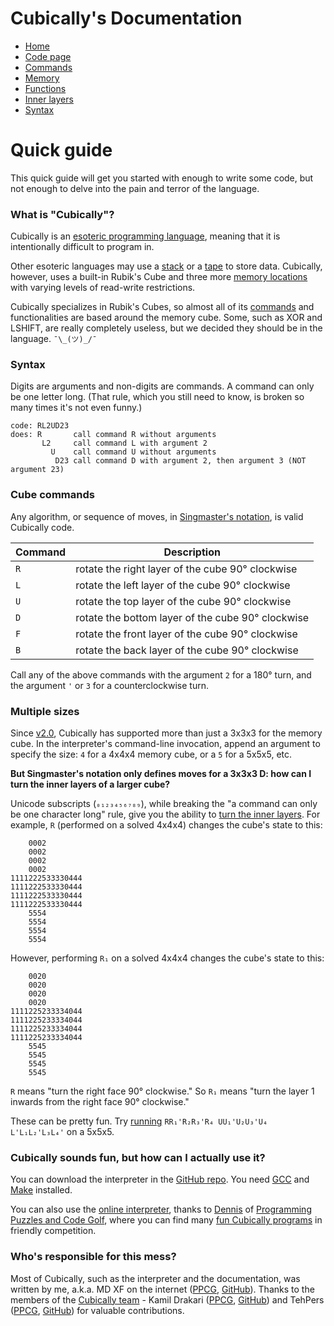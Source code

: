 # Cubically's Documentation

 - [Home](index.html)
 - [Code page](https://cubically.github.io/docs/codepage)
 - [Commands](commands.html)
 - [Memory](memory.html)
 - [Functions](functions.html)
 - [Inner layers](layers.html)
 - [Syntax](syntax.html)

# Quick guide

This quick guide will get you started with enough to write some code, but not enough to delve into the pain and terror of the language.

### What is "Cubically"?

Cubically is an [esoteric programming language], meaning that it is intentionally difficult to program in.

Other esoteric languages may use a [stack] or a [tape] to store data. Cubically, however, uses a built-in Rubik's Cube and three more [memory locations](memory.html) with varying levels of read-write restrictions.

Cubically specializes in Rubik's Cubes, so almost all of its [commands](commands.html) and functionalities are based around the memory cube. Some, such as XOR and LSHIFT, are really completely useless, but we decided they should be in the language. `` ¯\_(ツ)_/¯ ``

### Syntax

Digits are arguments and non-digits are commands. A command can only be one letter long. (That rule, which you still need to know, is broken so many times it's not even funny.)

    code: RL2UD23
    does: R       call command R without arguments
           L2     call command L with argument 2
             U    call command U without arguments
              D23 call command D with argument 2, then argument 3 (NOT argument 23)

### Cube commands

Any algorithm, or sequence of moves, in [Singmaster's notation], is valid Cubically code.

|Command|Description|
|-|-|
|`R`|rotate the right layer of the cube 90&deg; clockwise|
|`L`|rotate the left layer of the cube 90&deg; clockwise|
|`U`|rotate the top  layer of the cube 90&deg; clockwise|
|`D`|rotate the bottom layer of the cube 90&deg; clockwise|
|`F`|rotate the front layer of the cube 90&deg; clockwise|
|`B`|rotate the back layer of the cube 90&deg; clockwise|

Call any of the above commands with the argument `2` for a 180&deg; turn, and the argument `'` or `3` for a counterclockwise turn.

### Multiple sizes

Since [v2.0][cubically-git-v2.0], Cubically has supported more than just a 3x3x3 for the memory cube. In the interpreter's command-line invocation, append an argument to specify the size: `4` for a 4x4x4 memory cube, or a `5` for a 5x5x5, etc.

**But Singmaster's notation only defines moves for a 3x3x3 D: how can I turn the inner layers of a larger cube?**

Unicode subscripts (`₀₁₂₃₄₅₆₇₈₉`), while breaking the "a command can only be one character long" rule, give you the ability to [turn the inner layers](layers.html). For example, `R` (performed on a solved 4x4x4) changes the cube's state to this:

```
    0002
    0002
    0002
    0002
1111222533330444
1111222533330444
1111222533330444
1111222533330444
    5554
    5554
    5554
    5554
```

However, performing `R₁` on a solved 4x4x4 changes the cube's state to this:

```
    0020
    0020
    0020
    0020
1111225233334044
1111225233334044
1111225233334044
1111225233334044
    5545
    5545
    5545
    5545
```

`R` means "turn the right face 90&deg; clockwise." So `R₁` means "turn the layer 1 inwards from the right face 90&deg; clockwise."

These can be pretty fun. Try [running][TIO-1] `RR₁'R₂R₃'R₄ UU₁'U₂U₃'U₄ L'L₁L₂'L₃L₄'` on a 5x5x5.

### Cubically sounds fun, but how can I actually use it?

You can download the interpreter in the [GitHub repo][cubically-git]. You need [GCC] and [Make] installed.

You can also use the [online interpreter](https://tio.run/##Sy5NykxOzMmp/P8/KOhRU6M6kGgC4mYQo0UhNBQkBiSaQkFioSAxH3UfoCAQN4EYzUDcov7//39TAA), thanks to [Dennis](https://codegolf.stackexchange.com/users/12012/dennis) of [Programming Puzzles and Code Golf](//codegolf.stackexchange.com), where you can find many [fun Cubically programs](https://codegolf.stackexchange.com/search?q=cubically+is%3Aanswer) in friendly competition.

### Who's responsible for this mess?

Most of Cubically, such as the interpreter and the documentation, was written by me, a.k.a. MD XF on the internet ([PPCG](https://codegolf.stackexchange.com/users/61563/md-xf), [GitHub](https://github.com/aaronryank)). Thanks to the members of the [Cubically team](//github.com/Cubically) - Kamil Drakari ([PPCG](https://codegolf.stackexchange.com/users/71434/kamil-drakari), [GitHub](https://github.com/drakari)) and TehPers ([PPCG](https://codegolf.stackexchange.com/users/72489/tehpers), [GitHub](https://github.com/TehPers)) for valuable contributions.

   [GCC]: https://www.gnu.org/software/gcc/
   [Make]: https://www.gnu.org/software/make/
   [cubically-git]: https://git.io/Cubically
   [cubically-git-v2.0]: https://github.com/aaronryank/Cubically/releases/tag/v2.0
   [Singmaster's notation]: https://proofwiki.org/wiki/Definition:Singmaster_Notation
   [stack]: https://en.wikipedia.org/wiki/Stack_(abstract_data_type)
   [tape]: https://esolangs.org/wiki/Tape
   [esoteric programming language]: https://en.wikipedia.org/wiki/Esoteric_programming_language
   
   [TIO-1]: https://tio.run/##Sy5NykxOzMmp/P8/KOhRU6M6kGgC4mYQo0UhNBQkBiSaQkFioSAxH3UfoCAQN4EYzUDcov7//39TAA
